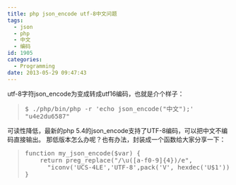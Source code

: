 ```yaml
---
title: php json_encode utf-8中文问题
tags:
  - json
  - php
  - 中文
  - 编码
id: 1905
categories:
  - Programming
date: 2013-05-29 09:47:43
---
```


utf-8字符json_encode为变成转成utf16编码，也就是介个样子：
> <pre>$ ./php/bin/php -r 'echo json_encode("中文");'
> "u4e2du6587"</pre>
可读性降低，最新的php 5.4的json_encode支持了UTF-8编码，可以把中文不编码直接输出。
那低版本怎么办呢？也有办法，封装成一个函数给大家分享一下：
> <pre>function my_json_encode($var) {
>     return preg_replace("/\u([a-f0-9]{4})/e", 
>       "iconv('UCS-4LE','UTF-8',pack('V', hexdec('U$1')))", json_encode($var));
> }</pre>